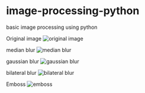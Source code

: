 # image-processing-python
basic image processing using python

Original image
![original image](https://user-images.githubusercontent.com/4969745/161411483-d06f0c5c-91ff-4656-a7ef-27c2adce5751.JPG)

median blur
![median blur](https://user-images.githubusercontent.com/4969745/161411486-10c86186-2a04-496a-9725-b46f4dc43764.JPG)

gaussian blur
![gaussian blur](https://user-images.githubusercontent.com/4969745/161411495-1120f582-97e0-4ed7-b433-91950bc5ea56.JPG)

bilateral blur
![bilateral blur](https://user-images.githubusercontent.com/4969745/161411501-80d5a328-c615-4dc0-ba0e-d3236f8e5bc8.JPG)

Emboss
![emboss](https://user-images.githubusercontent.com/4969745/161411542-3a384e3e-1dd5-4543-a354-a0624a605562.JPG)
